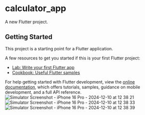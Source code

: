 # calculator_app

A new Flutter project.

## Getting Started

This project is a starting point for a Flutter application.

A few resources to get you started if this is your first Flutter project:

- [Lab: Write your first Flutter app](https://docs.flutter.dev/get-started/codelab)
- [Cookbook: Useful Flutter samples](https://docs.flutter.dev/cookbook)

For help getting started with Flutter development, view the
[online documentation](https://docs.flutter.dev/), which offers tutorials,
samples, guidance on mobile development, and a full API reference.
![Simulator Screenshot - iPhone 16 Pro - 2024-12-10 at 12 38 21](https://github.com/user-attachments/assets/7231b3d4-b77d-401e-80d3-9d81026913db)
![Simulator Screenshot - iPhone 16 Pro - 2024-12-10 at 12 38 33](https://github.com/user-attachments/assets/41d507fa-19dc-4498-9bca-28cdfb7ecaba)
![Simulator Screenshot - iPhone 16 Pro - 2024-12-10 at 12 38 39](https://github.com/user-attachments/assets/30ab7534-71db-4cb8-b679-59f401aee8d9)
